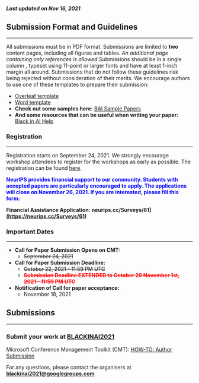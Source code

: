 ##### Last updated on Nov 16, 2021
## Submission Format and Guidelines
---

All submissions must be in PDF format. Submissions are limited to **two** content pages, including all figures and tables. _An additional page containing only references is allowed_.​ Submissions should be in a​ single column ​, typeset using ​11-point or larger fonts and have at least ​1-inch margin all around. Submissions that do not follow these guidelines risk being rejected without consideration of their merits. We encourage authors to use one of these templates to prepare their submission:

- [Overleaf template](https://www.overleaf.com/latex/templates/neurips-2020/mnshsmqkjsqz)
- [Word template](https://drive.google.com/file/d/1NR0ac0u0BiE4xqnZpkShPF4zLSa3ASqw/view)
- **Check out some samples here:** [BAI Sample Papers](https://github.com/blackinai/bai-sample-papers)
- **And some resources that can be useful when writing your paper:** [Black in AI Help](https://rabeshi.github.io/blackhelp/overview.html)


### Registration
--- 
Registration starts on September 24, 2021. We strongly encourage workshop attendees to register for the workshops as early as possible. The registration can be found [here](https://neurips.cc/Register2).

<font color="blue">
    <b>
        NeurIPS provides financial support to our community. Students with accepted papers are particularly encouraged to apply. The applications will close on November 26, 2021. If you are interested, please fill this form:
    </b>
</font>

**Financial Assistance Application: neurips.cc/Surveys/61](https://neurips.cc/Surveys/61)**


### Important Dates
----
- **Call for Paper Submission Opens on CMT:**
    - ~~September 24, 2021~~
- **Call for Paper Submission Deadline:**
    - ~~October 22, 2021 - 11:59 PM UTC~~
    - <font color="red">  
        <s><b>Submission Deadline EXTENDED to <s>October 29</s> November 1st, 2021 - 11:59 PM UTC </b></s>
    </font>
- **Notification of Call for paper acceptance:**
    - November 18, 2021

## Submissions
--- 
### Submit your work at [BLACKINAI2021](https://cmt3.research.microsoft.com/BAI2021)

Microsoft Conference Management Toolkit (CMT): [HOW-TO: Author Submission](https://cmt3.research.microsoft.com/docs/help/author/author-submission-form.html#use-known-conference-url)

For any questions, please contact the organisers at **blackinai2021@googlegroups.com**
